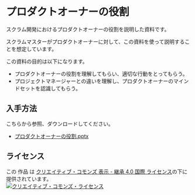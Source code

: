 # プロダクトオーナーの役割

スクラム開発におけるプロダクトオーナーの役割を説明した資料です。

スクラムマスターがプロダクトオーナーに対して、この資料を使って説明することを想定しています。

この資料の目的は以下になります。
- プロダクトオーナーの役割を理解してもらい、適切な行動をとってもらう。
- プロジェクトマネージャーとの違いを理解し、プロダクトオーナーのマインドセットを認識してもらう。

## 入手方法

こちらから参照、ダウンロードしてください。  
* [プロダクトオーナーの役割.pptx](./docs/プロダクトオーナーの役割.pptx)

## ライセンス

この 作品 は <a rel="license" href="http://creativecommons.org/licenses/by-sa/4.0/">クリエイティブ・コモンズ 表示 - 継承 4.0 国際 ライセンス</a>の下に提供されています。
<br />
<a rel="license" href="http://creativecommons.org/licenses/by-sa/4.0/">
  <img alt="クリエイティブ・コモンズ・ライセンス" style="border-width:0" src="https://i.creativecommons.org/l/by-sa/4.0/88x31.png" />
</a>
